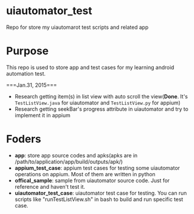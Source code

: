 # uiautomator_test
Repo for store my uiautomarot test scripts and related app

# Purpose
This repo is used to store app and test cases for my learning android automation test.

===Jan.31, 2015===
* Research getting item(s) in list view with auto scroll the view(__Done__. It's `TestListView.java` for uiautomator and `TestListView.py` for appium)
* Research getting seekBar's progress attribute in uiautomator and try to implement it in appium

# Foders
* __app__: store app source codes and apks(apks are in /path/to/application/app/build/outputs/apk/)
* __appium_test_case__: appium test cases for testing some uiautomator operations on appium. Most of them are written in python
* __offical_sample__: sample from uiautomator source code. Just for reference and haven't test it.
* __uiautomator_test_case__: uiautomator test case for testing. You can run scripts like "runTestListView.sh" in bash to build and run specific test case.


